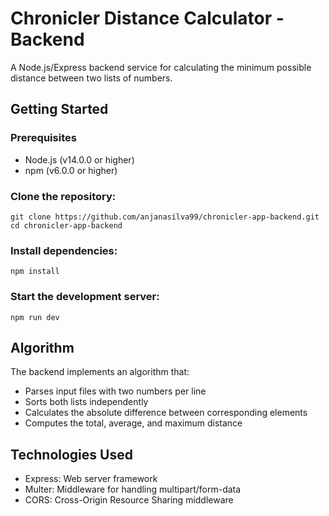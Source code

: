 # Chronicler Distance Calculator - Backend

A Node.js/Express backend service for calculating the minimum possible distance between two lists of numbers.

## Getting Started

### Prerequisites
- Node.js (v14.0.0 or higher)
- npm (v6.0.0 or higher)

### Clone the repository:
```
git clone https://github.com/anjanasilva99/chronicler-app-backend.git
cd chronicler-app-backend
```

### Install dependencies:
```
npm install
```

### Start the development server:
```
npm run dev
```

## Algorithm
The backend implements an algorithm that:

- Parses input files with two numbers per line
- Sorts both lists independently
- Calculates the absolute difference between corresponding elements
- Computes the total, average, and maximum distance

## Technologies Used

- Express: Web server framework
- Multer: Middleware for handling multipart/form-data
- CORS: Cross-Origin Resource Sharing middleware